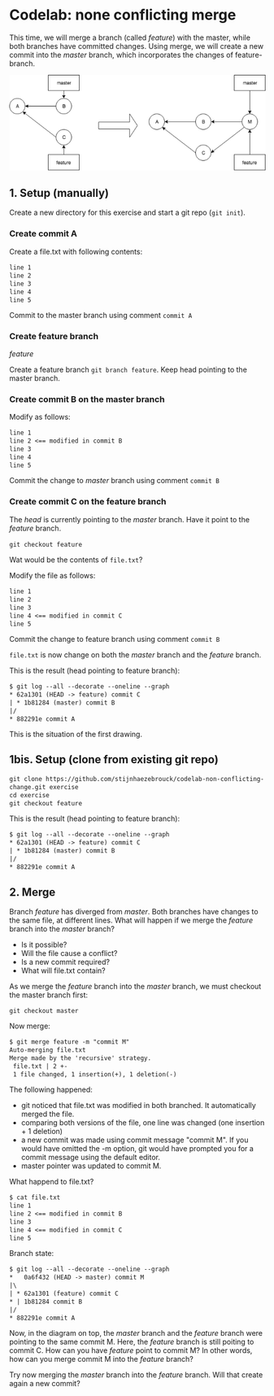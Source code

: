 # Codelab: none conflicting merge

This time, we will merge a branch (called *feature*) with the master, while both branches have committed changes.
Using merge, we will create a new commit into the *master* branch, which incorporates the changes of feature-branch.


![non conflicting merge](git-non-conflicting-merge.png "Non conflicting merge")


## 1. Setup (manually)
Create a new directory for this exercise and start a git repo (`git init`).

### Create commit A
Create a file.txt with following contents:
```
line 1
line 2
line 3
line 4
line 5
```

Commit to the master branch using comment `commit A`

### Create feature branch
*feature*

Create a feature branch `git branch feature`. Keep head pointing to the master branch.

### Create commit B on the master branch

Modify as follows:

```
line 1
line 2 <== modified in commit B
line 3
line 4
line 5
```

Commit the change to *master* branch using comment `commit B`

### Create commit C on the feature branch

The *head* is currently pointing to the *master* branch. Have it point to the *feature* branch.

`git checkout feature`

Wat would be the contents of `file.txt`?

Modify the file as follows:

```
line 1
line 2
line 3
line 4 <== modified in commit C
line 5
```

Commit the change to feature branch using comment `commit B`

`file.txt` is now change on both the *master* branch and the *feature* branch.

This is the result (head pointing to feature branch):

```
$ git log --all --decorate --oneline --graph
* 62a1301 (HEAD -> feature) commit C
| * 1b81284 (master) commit B
|/  
* 882291e commit A
```

This is the situation of the first drawing.

## 1bis. Setup (clone from existing git repo)

```
git clone https://github.com/stijnhaezebrouck/codelab-non-conflicting-change.git exercise
cd exercise
git checkout feature
```

This is the result (head pointing to feature branch):

```
$ git log --all --decorate --oneline --graph
* 62a1301 (HEAD -> feature) commit C
| * 1b81284 (master) commit B
|/  
* 882291e commit A
```

## 2. Merge

Branch *feature* has diverged from *master*. Both branches have changes to the same file, at different lines.
What will happen if we merge the *feature* branch into the *master* branch? 
* Is it possible?
* Will the file cause a conflict?
* Is a new commit required?
* What will file.txt contain?

As we merge the *feature* branch into the *master* branch, we must checkout the master branch first:

```
git checkout master
```

Now merge:

```
$ git merge feature -m "commit M"
Auto-merging file.txt
Merge made by the 'recursive' strategy.
 file.txt | 2 +-
 1 file changed, 1 insertion(+), 1 deletion(-)

```

The following happened:
* git noticed that file.txt was modified in both branched. It automatically merged the file.
* comparing both versions of the file, one line was changed (one insertion + 1 deletion)
* a new commit was made using commit message "commit M". If you would have omitted the -m option, git would have prompted
you for a commit message using the default editor.
* master pointer was updated to commit M.

What happend to file.txt?

```
$ cat file.txt
line 1
line 2 <== modified in commit B
line 3
line 4 <== modified in commit C
line 5
```

Branch state:
```
$ git log --all --decorate --oneline --graph
*   0a6f432 (HEAD -> master) commit M
|\  
| * 62a1301 (feature) commit C
* | 1b81284 commit B
|/  
* 882291e commit A
```

Now, in the diagram on top, the *master* branch and the *feature* branch were pointing to the same commit M.
Here, the *feature* branch is still poiting to commit C. How can you have *feature* point to commit M?
In other words, how can you merge commit M into the  *feature* branch?

Try now merging the *master* branch into the *feature* branch. Will that create again a new commit?